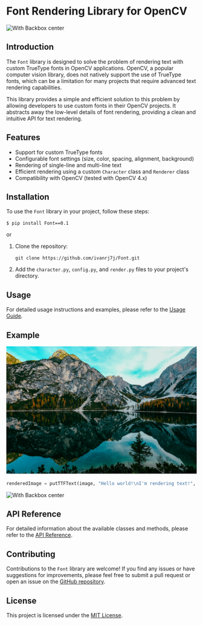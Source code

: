# Font Rendering Library for OpenCV

![With Backbox center](docs/render8.png)

## Introduction
The `Font` library is designed to solve the problem of rendering text with custom TrueType fonts in OpenCV applications. OpenCV, a popular computer vision library, does not natively support the use of TrueType fonts, which can be a limitation for many projects that require advanced text rendering capabilities.

This library provides a simple and efficient solution to this problem by allowing developers to use custom fonts in their OpenCV projects. It abstracts away the low-level details of font rendering, providing a clean and intuitive API for text rendering.

## Features
- Support for custom TrueType fonts
- Configurable font settings (size, color, spacing, alignment, background)
- Rendering of single-line and multi-line text
- Efficient rendering using a custom `Character` class and `Renderer` class
- Compatibility with OpenCV (tested with OpenCV 4.x)

## Installation
To use the `Font` library in your project, follow these steps:

```
$ pip install Font==0.1
```

or


1. Clone the repository:
   ```
   git clone https://github.com/ivanrj7j/Font.git
   ```
2. Add the `character.py`, `config.py`, and `render.py` files to your project's directory.

## Usage
For detailed usage instructions and examples, please refer to the [Usage Guide](https://github.com/ivanrj7j/Font/wiki/Usage).

## Example

![Raw Image](docs/image.jpg)

```python
renderedImage = putTTFText(image, "Hello world!\nI'm rendering text!", (0, 0), "alktall.ttf", 1000, color=(255, 0, 0), spacing=20, wordSpacing=100, lineSpacing=30, backBox=(0, 0, 0), align="center")
```

![With Backbox center](docs/render8.png)

## API Reference
For detailed information about the available classes and methods, please refer to the [API Reference](https://github.com/ivanrj7j/Font/wiki/API-Reference).

## Contributing
Contributions to the `Font` library are welcome! If you find any issues or have suggestions for improvements, please feel free to submit a pull request or open an issue on the [GitHub repository](https://github.com/ivanrj7j/Font).

## License
This project is licensed under the [MIT License](LICENSE).